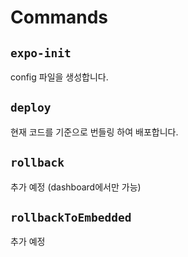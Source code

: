 # Commands

## `expo-init`

config 파일을 생성합니다.

## `deploy`

현재 코드를 기준으로 번들링 하여 배포합니다.

## `rollback`

추가 예정 (dashboard에서만 가능)

## `rollbackToEmbedded`

추가 예정
